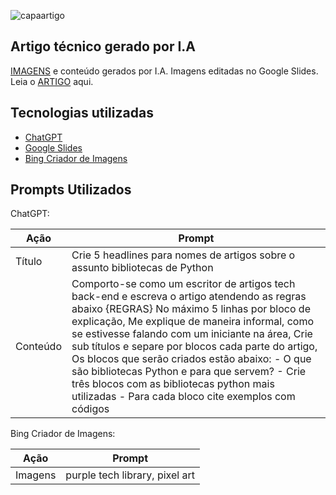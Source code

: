 ![capaartigo](https://github.com/Ana00Sara/Artigo-tecnico-gerado-por-I.A/assets/168794223/d55e708f-6a42-4501-9849-a7c6bbcd4173)

## Artigo técnico gerado por I.A

[IMAGENS]() e conteúdo gerados por I.A. Imagens editadas no Google Slides.
Leia o [ARTIGO]() aqui.

## Tecnologias utilizadas

- [ChatGPT](https://chatgpt.com/)
- [Google Slides](https://www.google.com/intl/pt-BR/slides/about/)
- [Bing Criador de Imagens](https://www.bing.com/images/create?)

## Prompts Utilizados

ChatGPT:

| Ação  | Prompt |
| ------------- | ------------- |
| Título  | Crie 5 headlines para nomes de artigos sobre o assunto bibliotecas de Python  |
| Conteúdo  | Comporto-se como um escritor de artigos tech back-end e escreva o artigo atendendo as regras abaixo {REGRAS} No máximo 5 linhas por bloco de explicação, Me explique de maneira informal, como se estivesse falando com um iniciante na área, Crie sub títulos e separe por blocos cada parte do artigo, Os blocos que serão criados estão abaixo: - O que são bibliotecas Python e para que servem? - Crie três blocos com as bibliotecas python mais utilizadas - Para cada bloco cite exemplos com códigos  |

Bing Criador de Imagens:

| Ação  | Prompt |
| ------------- | ------------- |
| Imagens  | purple tech library, pixel art  |
